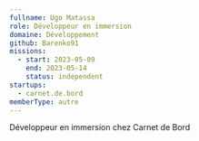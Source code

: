 ```yaml
---
fullname: Ugo Matassa
role: Développeur en immersion
domaine: Développement
github: Barenko91
missions:
  - start: 2023-05-09
    end: 2023-05-14
    status: independent
startups:
  - carnet.de.bord
memberType: autre
---
```


Développeur en immersion chez Carnet de Bord
